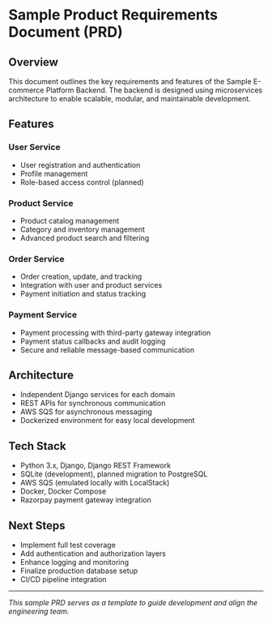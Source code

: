 # Sample Product Requirements Document (PRD)

## Overview

This document outlines the key requirements and features of the Sample E-commerce Platform Backend. The backend is designed using microservices architecture to enable scalable, modular, and maintainable development.

## Features

### User Service

- User registration and authentication
- Profile management
- Role-based access control (planned)

### Product Service

- Product catalog management
- Category and inventory management
- Advanced product search and filtering

### Order Service

- Order creation, update, and tracking
- Integration with user and product services
- Payment initiation and status tracking

### Payment Service

- Payment processing with third-party gateway integration
- Payment status callbacks and audit logging
- Secure and reliable message-based communication

## Architecture

- Independent Django services for each domain
- REST APIs for synchronous communication
- AWS SQS for asynchronous messaging
- Dockerized environment for easy local development

## Tech Stack

- Python 3.x, Django, Django REST Framework
- SQLite (development), planned migration to PostgreSQL
- AWS SQS (emulated locally with LocalStack)
- Docker, Docker Compose
- Razorpay payment gateway integration

## Next Steps

- Implement full test coverage
- Add authentication and authorization layers
- Enhance logging and monitoring
- Finalize production database setup
- CI/CD pipeline integration

---

_This sample PRD serves as a template to guide development and align the engineering team._
